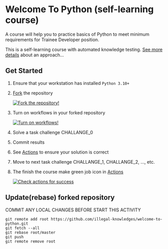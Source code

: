 # Welcome To Python (self-learning course)

A course will help you to practice basics of Python to meet minimum requirements for Trainee Developer position.

This is a self-learning course with automated knowledge testing. [See more details](https://illegal-knowledges.stopshitcode.org) about an approach...

## Get Started

1. Ensure that your workstation has installed `Python 3.10+`

1. [Fork](./fork) the repository

    [![Fork the repository!](http://static.illegal-knowledges.stopshitcode.org//welcome.files/fork.thumbnail.png)](http://static.illegal-knowledges.stopshitcode.org//welcome.files/fork.png)

1. Turn on workflows in your forked repository

    [![Turn on workflows!](http://static.illegal-knowledges.stopshitcode.org//welcome.files/actions-enable.thumbnail.png)](http://static.illegal-knowledges.stopshitcode.org//welcome.files/actions-enable.png)

1. Solve a task challenge CHALLANGE_0

1. Commit results

1. See [Actions](./actions) to ensure your solution is correct

1. Move to next task challenge CHALLANGE_1, CHALLANGE_2, ..., etc.

1. The finish the course make green job icon in [Actions](./actions)

    [![Check actions for success](http://static.illegal-knowledges.stopshitcode.org//welcome.files/actions-check-green.thumbnail.png)](http://static.illegal-knowledges.stopshitcode.org//welcome.files/actions-check-green.png)


## Update(rebase) forked repository

COMMIT ANY LOCAL CHANGES BEFORE START THIS ACTIVITY

```shell
git remote add root https://github.com/illegal-knowledges/welcome-to-python.git
git fetch --all
git rebase root/master
git push
git remote remove root
```